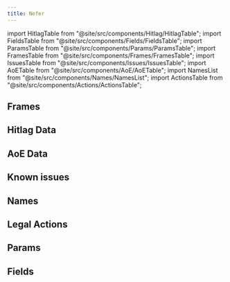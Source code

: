 ```yaml
---
title: Nefer
---
```


import HitlagTable from "@site/src/components/Hitlag/HitlagTable"; 
import FieldsTable from "@site/src/components/Fields/FieldsTable"; 
import ParamsTable from "@site/src/components/Params/ParamsTable"; 
import FramesTable from "@site/src/components/Frames/FramesTable"; 
import IssuesTable from "@site/src/components/Issues/IssuesTable"; 
import AoETable from "@site/src/components/AoE/AoETable"; 
import NamesList from "@site/src/components/Names/NamesList"; 
import ActionsTable from "@site/src/components/Actions/ActionsTable";

## Frames

<FramesTable item_key="nefer" />

## Hitlag Data

<HitlagTable item_key="nefer" />

## AoE Data

<AoETable item_key="nefer" />

## Known issues

<IssuesTable item_key="nefer" />

## Names

<NamesList item_key="nefer" />

## Legal Actions

<ActionsTable item_key="nefer" />

## Params

<ParamsTable item_key="nefer" />

## Fields

<FieldsTable item_key="nefer" />

